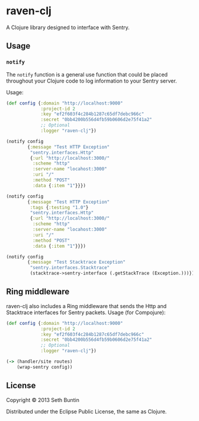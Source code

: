 # raven-clj

A Clojure library designed to interface with Sentry.

## Usage

### `notify`

The `notify` function is a general use function that could be placed throughout your Clojure code to log information to your Sentry server.

Usage:

```clojure
(def config {:domain "http://localhost:9000"
             :project-id 2
             :key "ef2f603f4c284b1287c65df7debc966c"
             :secret "0bb4200b556d4fb59b0606d2e75f41a2"
             ;; Optional
             :logger "raven-clj"})

(notify config
        {:message "Test HTTP Exception"
         "sentry.interfaces.Http"
         {:url "http://localhost:3000/"
          :scheme "http"
          :server-name "locahost:3000"
          :uri "/"
          :method "POST"
          :data {:item "1"}}})

(notify config
        {:message "Test HTTP Exception"
         :tags {:testing "1.0"}
         "sentry.interfaces.Http"
         {:url "http://localhost:3000/"
          :scheme "http"
          :server-name "locahost:3000"
          :uri "/"
          :method "POST"
          :data {:item "1"}}})

(notify config
        {:message "Test Stacktrace Exception"
         "sentry.interfaces.Stacktrace"
         (stacktrace->sentry-interface (.getStackTrace (Exception.)))})
```

## Ring middleware

raven-clj also includes a Ring middleware that sends the Http and Stacktrace interfaces for Sentry packets.  Usage (for Compojure):

```clojure
(def config {:domain "http://localhost:9000"
             :project-id 2
             :key "ef2f603f4c284b1287c65df7debc966c"
             :secret "0bb4200b556d4fb59b0606d2e75f41a2"
             ;; Optional
             :logger "raven-clj"})

(-> (handler/site routes)
    (wrap-sentry config))
```

## License

Copyright © 2013 Seth Buntin

Distributed under the Eclipse Public License, the same as Clojure.
